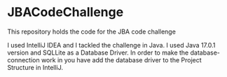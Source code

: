 # JBACodeChallenge
This repository holds the code for the JBA code challenge

I used IntelliJ IDEA and I tackled the challenge in Java. I used Java 17.0.1 version and SQLLite as a Database Driver. In order to make the database-connection work in you have add the database driver to the Project Structure in IntelliJ.
